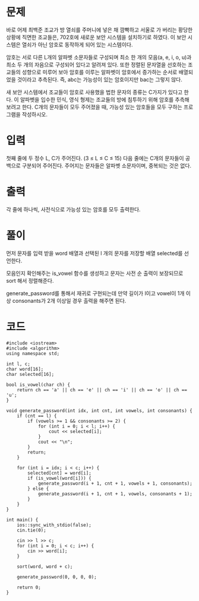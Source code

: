 # 문제

바로 어제 최백준 조교가 방 열쇠를 주머니에 넣은 채 깜빡하고 서울로 가 버리는 황당한 상황에 직면한 조교들은, 702호에 새로운 보안 시스템을 설치하기로 하였다. 이 보안 시스템은 열쇠가 아닌 암호로 동작하게 되어 있는 시스템이다.

암호는 서로 다른 L개의 알파벳 소문자들로 구성되며 최소 한 개의 모음(a, e, i, o, u)과 최소 두 개의 자음으로 구성되어 있다고 알려져 있다. 또한 정렬된 문자열을 선호하는 조교들의 성향으로 미루어 보아 암호를 이루는 알파벳이 암호에서 증가하는 순서로 배열되었을 것이라고 추측된다. 즉, abc는 가능성이 있는 암호이지만 bac는 그렇지 않다.

새 보안 시스템에서 조교들이 암호로 사용했을 법한 문자의 종류는 C가지가 있다고 한다. 이 알파벳을 입수한 민식, 영식 형제는 조교들의 방에 침투하기 위해 암호를 추측해 보려고 한다. C개의 문자들이 모두 주어졌을 때, 가능성 있는 암호들을 모두 구하는 프로그램을 작성하시오.

# 입력

첫째 줄에 두 정수 L, C가 주어진다. (3 ≤ L ≤ C ≤ 15) 다음 줄에는 C개의 문자들이 공백으로 구분되어 주어진다. 주어지는 문자들은 알파벳 소문자이며, 중복되는 것은 없다.

# 출력

각 줄에 하나씩, 사전식으로 가능성 있는 암호를 모두 출력한다.

# 풀이

먼저 문자를 입력 받을 word 배열과 선택된 l 개의 문자를 저장할 배열 selected를 선언한다.

모음인지 확인해주는 is_vowel 함수를 생성하고 문자는 사전 순 출력이 보장되므로 sort 해서 정렬해준다.

generate_password를 통해서 재귀로 구현되는데 만약 길이가 l이고 vowel이 1개 이상 consonants가 2개 이상일 경우 출력을 해주면 된다.

# 코드

```
#include <iostream>
#include <algorithm>
using namespace std;

int l, c;
char word[16];
char selected[16];

bool is_vowel(char ch) {
    return ch == 'a' || ch == 'e' || ch == 'i' || ch == 'o' || ch == 'u';
}

void generate_password(int idx, int cnt, int vowels, int consonants) {
    if (cnt == l) {
        if (vowels >= 1 && consonants >= 2) {
            for (int i = 0; i < l; i++) {
                cout << selected[i];
            }
            cout << "\n";
        }
        return;
    }

    for (int i = idx; i < c; i++) {
        selected[cnt] = word[i];
        if (is_vowel(word[i])) {
            generate_password(i + 1, cnt + 1, vowels + 1, consonants);
        } else {
            generate_password(i + 1, cnt + 1, vowels, consonants + 1);
        }
    }
}

int main() {
    ios::sync_with_stdio(false);
    cin.tie(0);

    cin >> l >> c;
    for (int i = 0; i < c; i++) {
        cin >> word[i];
    }

    sort(word, word + c);

    generate_password(0, 0, 0, 0);

    return 0;
}
```